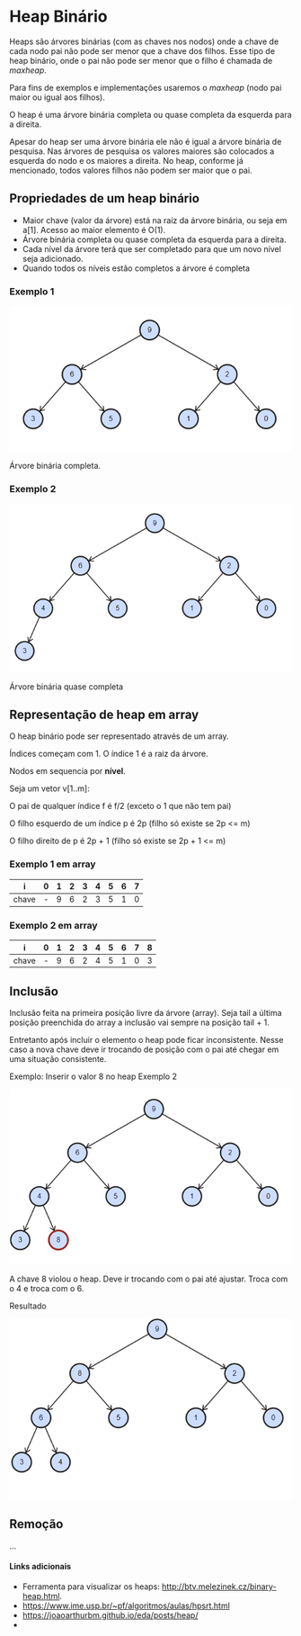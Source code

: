 # Heap Binário

Heaps são árvores binárias (com as chaves nos nodos) onde a chave de cada nodo pai não pode ser menor que a chave dos filhos. Esse tipo de heap binário, onde o pai não pode ser menor que o filho é chamada de _maxheap_. 

Para fins de exemplos e implementações usaremos o _maxheap_ (nodo pai maior ou igual aos filhos).

O heap é uma árvore binária completa ou quase completa da esquerda para a direita.

Apesar do heap ser uma árvore binária ele não é igual a árvore binária de pesquisa. Nas árvores de pesquisa os valores maiores são colocados a esquerda do nodo e os maiores a direita. No heap, conforme já mencionado, todos valores filhos não podem ser maior que o pai.

## Propriedades de um heap binário

- Maior chave (valor da árvore) está na raíz da árvore binária, ou seja em a[1]. Acesso ao maior elemento é O(1).
- Árvore binária completa ou quase completa da esquerda para a direita.
- Cada nível da árvore terá que ser completado para que um novo nível seja adicionado.
- Quando todos os níveis estão completos a árvore é completa

### Exemplo 1

![img.png](img.png)

Árvore binária completa. 

### Exemplo 2

![img_1.png](img_1.png)

Árvore binária quase completa


## Representação de heap em array

O heap binário pode ser representado através de um array.

Índices começam com 1. O índice 1 é a raiz da árvore.

Nodos em sequencia por **nível**.

Seja um vetor v[1..m]:

O pai de qualquer índice f é f/2 (exceto o 1 que não tem pai)

O filho esquerdo de um índice p é 2p (filho só existe se 2p <= m)

O filho direito de p é 2p + 1 (filho só existe se 2p + 1 <= m)

### Exemplo 1 em array

| i     | 0    | 1   | 2   | 3   | 4   | 5   | 6   | 7   |
|-------|-----|-----|-----|-----|-----|-----|-----|-----|
| chave | -   | 9   | 6   | 2   | 3  | 5   | 1   | 0   |


### Exemplo 2 em array

| i     | 0    | 1   | 2   | 3   | 4   | 5   | 6   | 7   | 8   |
|-------|-----|-----|-----|-----|-----|-----|-----|-----|-----|
| chave | -   | 9   | 6   | 2   | 4   | 5   | 1   | 0   | 3   |


## Inclusão 

Inclusão feita na primeira posição livre da árvore (array). Seja tail a última posição preenchida do array a inclusão vai sempre na posição tail + 1.

Entretanto após incluir o elemento o heap pode ficar inconsistente. Nesse caso a nova chave deve ir trocando de posição com o pai até chegar em uma situação consistente.

Exemplo: Inserir o valor 8 no heap Exemplo 2

![img_2.png](img_2.png)

A chave 8 violou o heap. Deve ir trocando com o pai até ajustar. Troca com o 4 e troca com o 6.

Resultado

![img_3.png](img_3.png)







## Remoção

...

#### Links adicionais

- Ferramenta para visualizar os heaps: http://btv.melezinek.cz/binary-heap.html.
- https://www.ime.usp.br/~pf/algoritmos/aulas/hpsrt.html
- https://joaoarthurbm.github.io/eda/posts/heap/
- 



